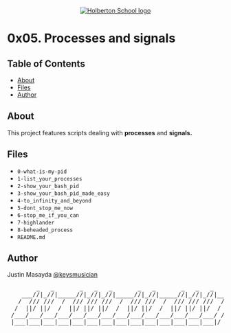 <p align="center">
  <a href=#>
    <img src="https://user-images.githubusercontent.com/74752740/175812508-dc2482bf-bd5b-4c0a-b075-1bede95c488e.png" alt="Holberton School logo">
  </a>
</p>

# 0x05. Processes and signals

## Table of Contents
* [About](#about)
* [Files](#files)
* [Author](#author)

## About
This project features scripts dealing with **processes** and **signals.**

## Files
* `0-what-is-my-pid`
* `1-list_your_processes`
* `2-show_your_bash_pid`
* `3-show_your_bash_pid_made_easy`
* `4-to_infinity_and_beyond`
* `5-dont_stop_me_now`
* `6-stop_me_if_you_can`
* `7-highlander`
* `8-beheaded_process`
* `README.md`

## Author
Justin Masayda [@keysmusician](https://github.com/keysmusician)
<div align="center">
<pre>
        _   _       _   _   _       _   _       _   _   _     
    ___//|_//|_____//|_//|_//|_____//|_//|_____//|_//|_//|___ 
   /  /// ///  /  /// /// ///  /  /// ///  /  /// /// ///  / |
  /  ||/ ||/  /  ||/ ||/ ||/  /  ||/ ||/  /  ||/ ||/ ||/  / / 
 /___/___/___/___/___/___/___/___/___/___/___/___/___/___/ /  
 |___|___|___|___|___|___|___|___|___|___|___|___|___|___|/   
 
</pre>
</div>
